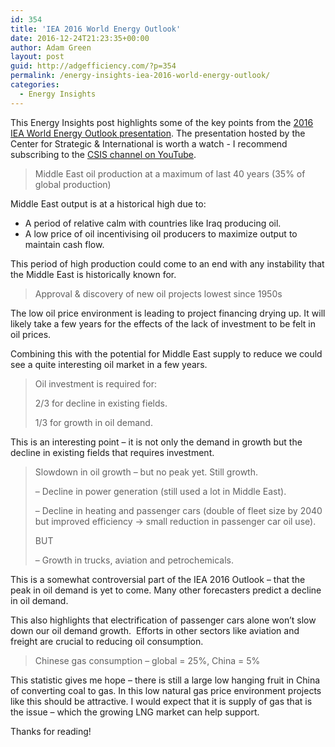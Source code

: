 ```yaml
---
id: 354
title: 'IEA 2016 World Energy Outlook'
date: 2016-12-24T21:23:35+00:00
author: Adam Green
layout: post
guid: http://adgefficiency.com/?p=354
permalink: /energy-insights-iea-2016-world-energy-outlook/
categories:
  - Energy Insights
---
```


This Energy Insights post highlights some of the key points from the [2016 IEA World Energy Outlook presentation](https://www.youtube.com/watch?v=DXXEX8INQao). The presentation hosted by the Center for Strategic & International is worth a watch - I recommend subscribing to the [CSIS channel on YouTube](https://www.google.co.nz/url?sa=t&rct=j&q=&esrc=s&source=web&cd=1&cad=rja&uact=8&ved=0ahUKEwjRnZnXl4rRAhVEWLwKHWFuCmoQFggcMAA&url=https%3A%2F%2Fwww.youtube.com%2Fuser%2Fcsisdc&usg=AFQjCNG_ao_oXAznnPs14zyOxdABmHTVLQ).

> Middle East oil production at a maximum of last 40 years (35% of global production)

Middle East output is at a historical high due to:

  * A period of relative calm with countries like Iraq producing oil.
  * A low price of oil incentivising oil producers to maximize output to maintain cash flow.

This period of high production could come to an end with any instability that the Middle East is historically known for.

> Approval & discovery of new oil projects lowest since 1950s

The low oil price environment is leading to project financing drying up. It will likely take a few years for the effects of the lack of investment to be felt in oil prices.

Combining this with the potential for Middle East supply to reduce we could see a quite interesting oil market in a few years.

> Oil investment is required for:
>
> 2/3 for decline in existing fields.
>
> 1/3 for growth in oil demand.

This is an interesting point &#8211; it is not only the demand in growth but the decline in existing fields that requires investment.

> Slowdown in oil growth &#8211; but no peak yet. Still growth.
>
> &#8211; Decline in power generation (still used a lot in Middle East).
>
> &#8211; Decline in heating and passenger cars (double of fleet size by 2040 but improved efficiency -> small reduction in passenger car oil use).
>
> BUT
>
> &#8211; Growth in trucks, aviation and petrochemicals.

This is a somewhat controversial part of the IEA 2016 Outlook &#8211; that the peak in oil demand is yet to come. Many other forecasters predict a decline in oil demand.

This also highlights that electrification of passenger cars alone won&#8217;t slow down our oil demand growth.  Efforts in other sectors like aviation and freight are crucial to reducing oil consumption.

> Chinese gas consumption &#8211; global = 25%, China = 5%

This statistic gives me hope &#8211; there is still a large low hanging fruit in China of converting coal to gas. In this low natural gas price environment projects like this should be attractive. I would expect that it is supply of gas that is the issue &#8211; which the growing LNG market can help support.

Thanks for reading!
